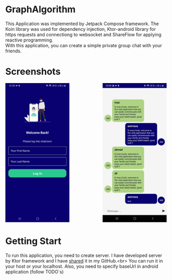 # GraphAlgorithm

This Application was implemented by Jetpack Compose framework. The Koin library was used for dependency injection, Ktor-android library for https requests and connectiong
to websocket and ShareFlow for applying reactive programming.</br>
With this application, you can create a simple private group chat with your friends.

# Screenshots
<div>
  <img src="/screenshots/1.jpg" width="200" style="margin-right:100px"/>
  <img src="/screenshots/2.jpg" width="200"/>
 </div>
 
 # Getting Start
  
To run this application, you need to create server. I have developed server by Ktor framework and I have <a href = "https://github.com/amirreza-lotfi/ChatApplication-Ktor">shared<a/> it in my GitHub.<br\> You can run it in your host or your localhost.
Also, you need to specify baseUrl in android application (follow TODO`s)
